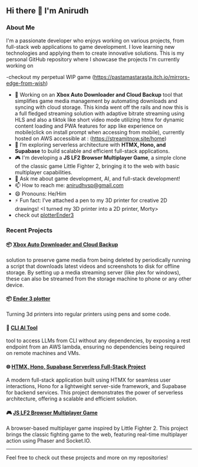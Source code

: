 ## Hi there 👋 I'm Anirudh

### About Me
I'm a passionate developer who enjoys working on various projects, from full-stack web applications to game development. I love learning new technologies and applying them to create innovative solutions. This is my personal GitHub repository where I showcase the projects I'm currently working on

-checkout my perpetual WIP game 
(https://pastamastarasta.itch.io/mirrors-edge-from-wish)
- 🔭 Working on an **Xbox Auto Downloader and Cloud Backup** tool that simplifies game media management by automating downloads and syncing with cloud storage. This kinda went off the rails and now this is a full fledged streaming solution with adaptive bitrate streaming using HLS and also a tiktok like short video mode utilizing htmx for dynamic content loading and PWA features for app like experience on mobile(click on install prompt when accessing from mobile), currently hosted on AWS accessible at  : (https://streamitnow.site/home)
- 🌱 I’m exploring serverless architecture with **HTMX, Hono, and Supabase** to build scalable and efficient full-stack applications.
- 🎮 I'm developing a **JS LF2 Browser Multiplayer Game**, a simple clone of the classic game Little Fighter 2, bringing it to the web with basic multiplayer capabilities.
- 💬 Ask me about game development, AI, and full-stack development!
- 📫 How to reach me: [anirudhvsp@gmail.com](mailto:anirudhvsp@gmail.com)
- 😄 Pronouns: He/Him
- ⚡ Fun fact: I’ve attached a pen to my 3D printer for creative 2D drawings! <I turned my 3D printer into a 2D printer, Morty>
- check out
[plotterEnder3](https://github.com/anirudhvsp/plotterEnder3)

### Recent Projects

#### 📦 [Xbox Auto Downloader and Cloud Backup](https://github.com/anirudhvsp/xboxBackup)
solution to preserve game media from being deleted by periodically running a script that downloads latest videos and screenshots to disk for offline storage. By setting up a media streaming server (like plex for windows), these can also be streamed from the storage machine to phone or any other device.

#### 📦 [Ender 3 plotter](https://github.com/anirudhvsp/plotterEnder3)
Turning 3d printers into regular printers using pens and some code.

#### 🔧 [CLI AI Tool](https://github.com/anirudhvsp/CLI-AI)
tool to access LLMs from CLI without any dependencies, by exposing a rest endpoint from an AWS lambda, ensuring no dependencies being required on remote machines and VMs.

#### 🌐 [HTMX, Hono, Supabase Serverless Full-Stack Project](https://github.com/anirudhvsp/htmx-hono-supabase)
A modern full-stack application built using HTMX for seamless user interactions, Hono for a lightweight server-side framework, and Supabase for backend services. This project demonstrates the power of serverless architecture, offering a scalable and efficient solution.

#### 🎮 [JS LF2 Browser Multiplayer Game](https://github.com/anirudhvsp/webLF)
A browser-based multiplayer game inspired by Little Fighter 2. This project brings the classic fighting game to the web, featuring real-time multiplayer action using Phaser and Socket.IO.


---

Feel free to check out these projects and more on my repositories!
